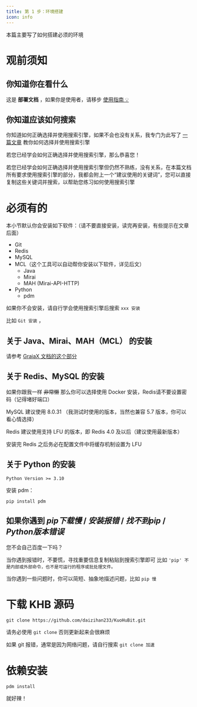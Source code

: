 ```yaml
---
title: 第 1 步：环境搭建
icon: info
---
```


本篇主要写了如何搭建必须的环境

# 观前须知

## 你知道你在看什么

这是 **部署文档** ，如果你是使用者，请移步 [使用指南 💡](/demo/)

## 你知道应该如何搜索

你知道如何正确选择并使用搜索引擎，如果不会也没有关系，我专门为此写了 [一篇文章](/question/how-to-search) 教你如何选择并使用搜索引擎

若您已经学会如何正确选择并使用搜索引擎，那么恭喜您！

若您已经学会如何正确选择并使用搜索引擎但仍然不熟练，没有关系，在本篇文档所有要求使用搜索引擎的部分，我都会附上一个“建议使用的关键词”，您可以直接复制这些关键词并搜索，以帮助您练习如何使用搜索引擎

# 必须有的

本小节默认你会安装如下软件：（请不要直接安装，读完再安装，有些提示在文章后面）

- Git
- Redis
- MySQL
- MCL（这个工具可以自动帮你安装以下软件，详见后文）
  - Java
  - Mirai
  - MAH (Mirai-API-HTTP)
- Python
  - pdm

如果你不会安装，请自行学会使用搜索引擎后搜索 `xxx 安装`

比如 `Git 安装` ，

## 关于 Java、Mirai、MAH（MCL） 的安装

请参考 [GraiaX 文档的这个部分](https://graiax.cn/before/install_mirai.html)

## 关于 Redis、MySQL 的安装

如果你跟我一样 ~~非常懒~~ 那么你可以选择使用 Docker 安装，Redis请不要设置密码（记得堵好端口）

MySQL 建议使用 8.0.31 （我测试时使用的版本，当然也兼容 5.7 版本，你可以看心情选择）

Redis 建议使用支持 LFU 的版本，即 Redis 4.0 及以后（建议使用最新版本）

安装完 Redis 之后务必在配置文件中将缓存机制设置为 LFU

## 关于 Python 的安装

```text
Python Version >= 3.10
```

安装 pdm：

```shell
pip install pdm
```

## 如果你遇到 *pip下载慢* / *安装报错* / *找不到pip* / *Python版本错误*

您不会自己百度一下吗？

当你遇到报错时，不要慌，寻找重要信息复制粘贴到搜索引擎即可
比如 `'pip' 不是内部或外部命令，也不是可运行的程序或批处理文件。`

当你遇到一些问题时，你可以简短、抽象地描述问题，比如 `pip 慢`

# 下载 KHB 源码

```shell
git clone https://github.com/daizihan233/KuoHuBit.git
```

请务必使用 `git clone` 否则更新起来会很麻烦

如果 git 报错，通常是因为网络问题，请自行搜索 `git clone 加速`

# 依赖安装

```shell
pdm install
```

就好辣！
